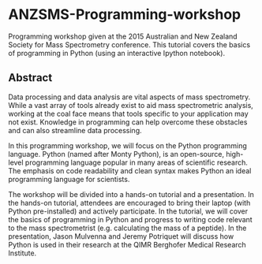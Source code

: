 # ANZSMS-Programming-workshop
Programming workshop given at the 2015 Australian and New Zealand Society for Mass Spectrometry conference. This tutorial covers the basics of programming in Python (using an interactive Ipython notebook). 

## Abstract
Data processing and data analysis are vital aspects of mass spectrometry. While a vast array of tools already exist to aid mass spectrometric analysis, working at the coal face means that tools specific to your application may not exist. Knowledge in programming can help overcome these obstacles and can also streamline data processing.

In this programming workshop, we will focus on the Python programming language. Python (named after Monty Python), is an open-source, high-level programming language popular in many areas of scientific research. The emphasis on code readability and clean syntax makes Python an ideal programming language for scientists.

The workshop will be divided into a hands-on tutorial and a presentation. In the hands-on tutorial, attendees are encouraged to bring their laptop (with Python pre-installed) and actively participate. In the tutorial, we will cover the basics of programming in Python and progress to writing code relevant to the mass spectrometrist (e.g. calculating the mass of a peptide). In the presentation, Jason Mulvenna and Jeremy Potriquet will discuss how Python is used in their research at the QIMR Berghofer Medical Research Institute.
